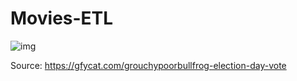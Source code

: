 # Movies-ETL

 ![img](GrouchyPoorBullfrog-mobile.gif)

Source: https://gfycat.com/grouchypoorbullfrog-election-day-vote


